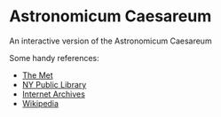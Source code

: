 # Astronomicum Caesareum
An interactive version of the Astronomicum Caesareum

Some handy references:
- [The Met](https://www.metmuseum.org/art/collection/search/337061)
- [NY Public Library](https://www.nypl.org/events/exhibitions/galleries/explorations/item/5392)
- [Internet Archives](https://archive.org/details/astronomicumcsar00apia/mode/2up)
- [Wikipedia](https://en.wikipedia.org/wiki/Astronomicum_Caesareum)
